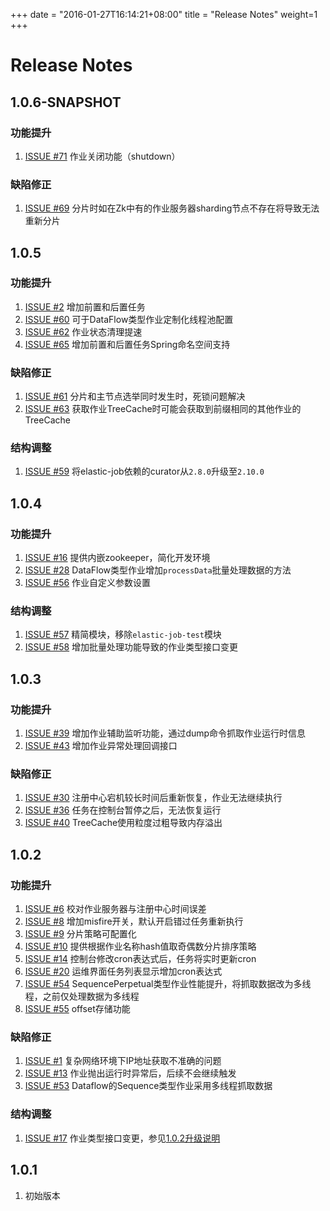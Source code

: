 +++
date = "2016-01-27T16:14:21+08:00"
title = "Release Notes"
weight=1
+++

# Release Notes

## 1.0.6-SNAPSHOT

### 功能提升

1. [ISSUE #71](https://github.com/dangdangdotcom/elastic-job/issues/71) 作业关闭功能（shutdown）

### 缺陷修正

1. [ISSUE #69](https://github.com/dangdangdotcom/elastic-job/issues/69) 分片时如在Zk中有的作业服务器sharding节点不存在将导致无法重新分片

## 1.0.5

### 功能提升

1. [ISSUE #2](https://github.com/dangdangdotcom/elastic-job/issues/2) 增加前置和后置任务
1. [ISSUE #60](https://github.com/dangdangdotcom/elastic-job/issues/60) 可于DataFlow类型作业定制化线程池配置
1. [ISSUE #62](https://github.com/dangdangdotcom/elastic-job/issues/61) 作业状态清理提速
1. [ISSUE #65](https://github.com/dangdangdotcom/elastic-job/issues/65) 增加前置和后置任务Spring命名空间支持

### 缺陷修正

1. [ISSUE #61](https://github.com/dangdangdotcom/elastic-job/issues/61) 分片和主节点选举同时发生时，死锁问题解决
1. [ISSUE #63](https://github.com/dangdangdotcom/elastic-job/issues/63) 获取作业TreeCache时可能会获取到前缀相同的其他作业的TreeCache

### 结构调整

1. [ISSUE #59](https://github.com/dangdangdotcom/elastic-job/issues/59) 将elastic-job依赖的curator从`2.8.0`升级至`2.10.0`

## 1.0.4

### 功能提升
1. [ISSUE #16](https://github.com/dangdangdotcom/elastic-job/issues/16) 提供内嵌zookeeper，简化开发环境
1. [ISSUE #28](https://github.com/dangdangdotcom/elastic-job/issues/28) DataFlow类型作业增加`processData`批量处理数据的方法
1. [ISSUE #56](https://github.com/dangdangdotcom/elastic-job/issues/56) 作业自定义参数设置

### 结构调整

1. [ISSUE #57](https://github.com/dangdangdotcom/elastic-job/issues/57) 精简模块，移除`elastic-job-test`模块
1. [ISSUE #58](https://github.com/dangdangdotcom/elastic-job/issues/58) 增加批量处理功能导致的作业类型接口变更

## 1.0.3

### 功能提升

1. [ISSUE #39](https://github.com/dangdangdotcom/elastic-job/issues/39) 增加作业辅助监听功能，通过dump命令抓取作业运行时信息
1. [ISSUE #43](https://github.com/dangdangdotcom/elastic-job/issues/43) 增加作业异常处理回调接口

### 缺陷修正

1. [ISSUE #30](https://github.com/dangdangdotcom/elastic-job/issues/30) 注册中心宕机较长时间后重新恢复，作业无法继续执行
1. [ISSUE #36](https://github.com/dangdangdotcom/elastic-job/issues/36) 任务在控制台暂停之后，无法恢复运行
1. [ISSUE #40](https://github.com/dangdangdotcom/elastic-job/issues/40) TreeCache使用粒度过粗导致内存溢出

## 1.0.2

### 功能提升

1. [ISSUE #6](https://github.com/dangdangdotcom/elastic-job/issues/6) 校对作业服务器与注册中心时间误差
1. [ISSUE #8](https://github.com/dangdangdotcom/elastic-job/issues/8) 增加misfire开关，默认开启错过任务重新执行
1. [ISSUE #9](https://github.com/dangdangdotcom/elastic-job/issues/9) 分片策略可配置化
1. [ISSUE #10](https://github.com/dangdangdotcom/elastic-job/issues/10) 提供根据作业名称hash值取奇偶数分片排序策略
1. [ISSUE #14](https://github.com/dangdangdotcom/elastic-job/issues/14) 控制台修改cron表达式后，任务将实时更新cron
1. [ISSUE #20](https://github.com/dangdangdotcom/elastic-job/issues/20) 运维界面任务列表显示增加cron表达式
1. [ISSUE #54](https://github.com/dangdangdotcom/elastic-job/issues/54) SequencePerpetual类型作业性能提升，将抓取数据改为多线程，之前仅处理数据为多线程
1. [ISSUE #55](https://github.com/dangdangdotcom/elastic-job/issues/55) offset存储功能

### 缺陷修正

1. [ISSUE #1](https://github.com/dangdangdotcom/elastic-job/issues/1) 复杂网络环境下IP地址获取不准确的问题
1. [ISSUE #13](https://github.com/dangdangdotcom/elastic-job/issues/13) 作业抛出运行时异常后，后续不会继续触发
1. [ISSUE #53](https://github.com/dangdangdotcom/elastic-job/issues/53) Dataflow的Sequence类型作业采用多线程抓取数据

### 结构调整

1. [ISSUE #17](https://github.com/dangdangdotcom/elastic-job/issues/17) 作业类型接口变更，参见[1.0.2升级说明](http://dangdangdotcom.github.io/elastic-job/post/update_notes_1.0.2/)

## 1.0.1
1. 初始版本
